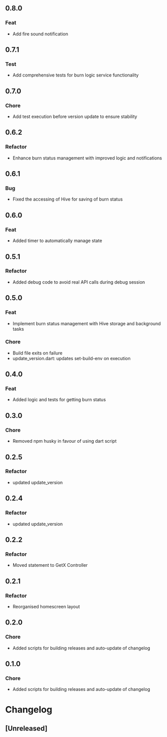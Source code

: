 ## 0.8.0
  
  ### Feat
  
  - Add fire sound notification
  
  ## 0.7.1
  
  ### Test
  
  - Add comprehensive tests for burn logic service functionality
  
  ## 0.7.0
  
  ### Chore
  
  - Add test execution before version update to ensure stability
  
  ## 0.6.2
  
  ### Refactor
  
  - Enhance burn status management with improved logic and notifications
  
  ## 0.6.1
  
  ### Bug
  
  - Fixed the accessing of Hive for saving of burn status
  
  ## 0.6.0
  
  ### Feat
  
  - Added timer to automatically manage state
  
  ## 0.5.1
  
  ### Refactor
  
  - Added debug code to avoid real API calls during debug session
  
  ## 0.5.0

### Feat

- Implement burn status management with Hive storage and background tasks

### Chore

- Build file exits on failure
- update_version.dart: updates set-build-env on execution

## 0.4.0

### Feat

- Added logic and tests for getting burn status

## 0.3.0

### Chore

- Removed npm husky in favour of using dart script

## 0.2.5

### Refactor

- updated update_version

## 0.2.4

### Refactor

- updated update_version

## 0.2.2

### Refactor

- Moved statement to GetX Controller

## 0.2.1

### Refactor

- Reorganised homescreen layout

## 0.2.0

### Chore

- Added scripts for building releases and auto-update of changelog

## 0.1.0

### Chore

- Added scripts for building releases and auto-update of changelog

# Changelog

## [Unreleased]

